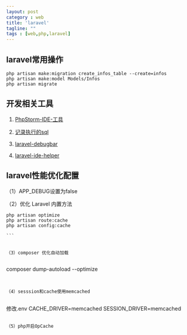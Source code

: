 ```yaml
---
layout: post
category : web
title: 'laravel'
tagline: ""
tags : [web,php,laravel]
---
```


## laravel常用操作

```
php artisan make:migration create_infos_table --create=infos
php artisan make:model Models/Infos
php artisan migrate
```

<!--break-->

## 开发相关工具

1. [PhpStorm-IDE-工具](https://confluence.jetbrains.com/display/PhpStorm/Laravel+Development+using+PhpStorm)

2. [记录执行的sql](http://laravel.so/tricks/2c090cce97ad374e3e1bad784a128695)

3. [laravel-debugbar](https://github.com/barryvdh/laravel-debugbar)

4. [laravel-ide-helper](http://laravel.so/tricks/ec6ad6d56c56deb494098781438c5192)

## laravel性能优化配置

（1）APP_DEBUG设置为false

（2）优化 Laravel 内置方法


```
php artisan optimize
php artisan route:cache  
php artisan config:cache

``` 


（3）composer 优化自动加载


```
composer dump-autoload --optimize

```


（4）sesssion和cache使用memcached


```
修改.env
CACHE_DRIVER=memcached
SESSION_DRIVER=memcached
```

（5）php开启OpCache